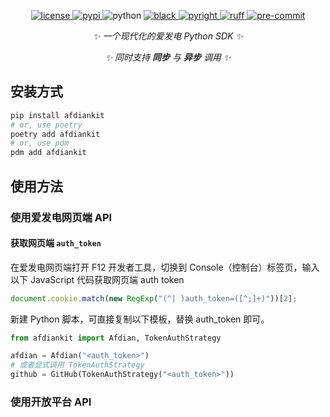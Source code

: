 <!-- markdownlint-disable MD033 MD041 -->
<p align="center">
  <a href="https://raw.githubusercontent.com/StarHeartHunt/afdiankit/master/LICENSE">
    <img src="https://img.shields.io/github/license/StarHeartHunt/afdiankit" alt="license">
  </a>
  <a href="https://pypi.python.org/pypi/afdiankit">
    <img src="https://img.shields.io/pypi/v/afdiankit?logo=python&logoColor=edb641" alt="pypi">
  </a>
  <img src="https://img.shields.io/badge/python-3.8+-blue?logo=python&logoColor=edb641" alt="python">
  <a href="https://github.com/psf/black">
    <img src="https://img.shields.io/badge/code%20style-black-000000.svg?logo=python&logoColor=edb641" alt="black">
  </a>
  <a href="https://github.com/Microsoft/pyright">
    <img src="https://img.shields.io/badge/types-pyright-797952.svg?logo=python&logoColor=edb641" alt="pyright">
  </a>
  <a href="https://github.com/astral-sh/ruff">
    <img src="https://img.shields.io/endpoint?url=https://raw.githubusercontent.com/charliermarsh/ruff/main/assets/badge/v2.json" alt="ruff">
  </a>
  <a href="https://results.pre-commit.ci/latest/github/StarHeartHunt/afdiankit/master">
    <img src="https://results.pre-commit.ci/badge/github/StarHeartHunt/afdiankit/master.svg" alt="pre-commit" />
  </a>
</p>

<div align="center">

<!-- markdownlint-capture -->
<!-- markdownlint-disable MD036 -->

_✨ 一个现代化的爱发电 Python SDK ✨_

_✨ 同时支持 **同步** 与 **异步** 调用 ✨_

</div>

## 安装方式

```bash
pip install afdiankit
# or, use poetry
poetry add afdiankit
# or, use pdm
pdm add afdiankit
```

## 使用方法

### 使用爱发电网页端 API

#### 获取网页端 `auth_token`

在爱发电网页端打开 F12 开发者工具，切换到 Console（控制台）标签页，输入以下 JavaScript 代码获取网页端 auth token

```javascript
document.cookie.match(new RegExp("(^| )auth_token=([^;]+)"))[2];
```

新建 Python 脚本，可直接复制以下模板，替换 auth_token 即可。

```python
from afdiankit import Afdian, TokenAuthStrategy

afdian = Afdian("<auth_token>")
# 或者显式调用 TokenAuthStrategy
github = GitHub(TokenAuthStrategy("<auth_token>"))
```

### 使用开放平台 API
